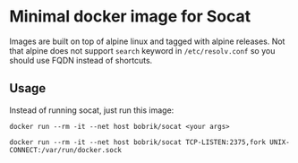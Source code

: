 # Minimal docker image for Socat

Images are built on top of alpine linux and tagged with alpine releases.
Not that alpine does not support `search` keyword in `/etc/resolv.conf`
so you should use FQDN instead of shortcuts.

## Usage

Instead of running socat, just run this image:

```
docker run --rm -it --net host bobrik/socat <your args>

docker run --rm -it --net host bobrik/socat TCP-LISTEN:2375,fork UNIX-CONNECT:/var/run/docker.sock
```
